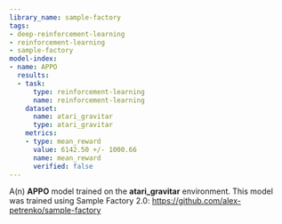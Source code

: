 ```yaml
---
library_name: sample-factory
tags:
- deep-reinforcement-learning
- reinforcement-learning
- sample-factory
model-index:
- name: APPO
  results:
  - task:
      type: reinforcement-learning
      name: reinforcement-learning
    dataset:
      name: atari_gravitar
      type: atari_gravitar
    metrics:
    - type: mean_reward
      value: 6142.50 +/- 1000.66
      name: mean_reward
      verified: false
---
```


A(n) **APPO** model trained on the **atari_gravitar** environment.
This model was trained using Sample Factory 2.0: https://github.com/alex-petrenko/sample-factory
    